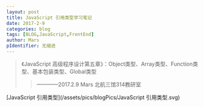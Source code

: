 ```yaml
---
layout: post
title: JavaScript 引用类型学习笔记
date: 2017-2-9
categories: blog
tags: [BLOG,JavaScript,FrontEnd]
author: Mars
pIdentifier: 无缩进
---
```

>《JavaScript 高级程序设计第五章》：Object类型、Array类型、Function类型、基本包装类型、Global类型
>>————2017.2.9 Mars 北航三馆314教研室


[JavaScript 引用类型](/assets/pics/blogPics/JavaScript 引用类型.svg)
